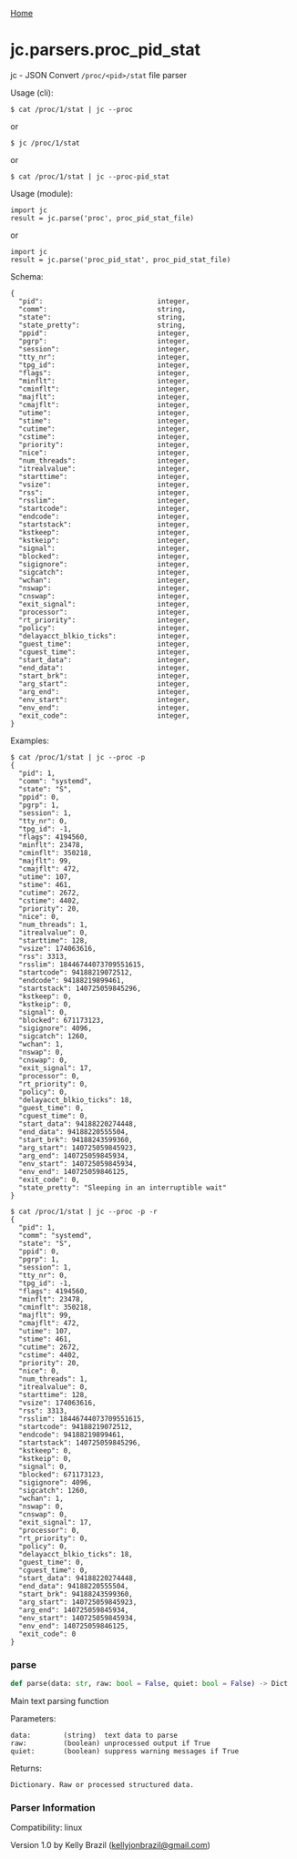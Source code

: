 [Home](https://kellyjonbrazil.github.io/jc/)
<a id="jc.parsers.proc_pid_stat"></a>

# jc.parsers.proc\_pid\_stat

jc - JSON Convert `/proc/<pid>/stat` file parser

Usage (cli):

    $ cat /proc/1/stat | jc --proc

or

    $ jc /proc/1/stat

or

    $ cat /proc/1/stat | jc --proc-pid_stat

Usage (module):

    import jc
    result = jc.parse('proc', proc_pid_stat_file)

or

    import jc
    result = jc.parse('proc_pid_stat', proc_pid_stat_file)

Schema:

    {
      "pid":                            integer,
      "comm":                           string,
      "state":                          string,
      "state_pretty":                   string,
      "ppid":                           integer,
      "pgrp":                           integer,
      "session":                        integer,
      "tty_nr":                         integer,
      "tpg_id":                         integer,
      "flags":                          integer,
      "minflt":                         integer,
      "cminflt":                        integer,
      "majflt":                         integer,
      "cmajflt":                        integer,
      "utime":                          integer,
      "stime":                          integer,
      "cutime":                         integer,
      "cstime":                         integer,
      "priority":                       integer,
      "nice":                           integer,
      "num_threads":                    integer,
      "itrealvalue":                    integer,
      "starttime":                      integer,
      "vsize":                          integer,
      "rss":                            integer,
      "rsslim":                         integer,
      "startcode":                      integer,
      "endcode":                        integer,
      "startstack":                     integer,
      "kstkeep":                        integer,
      "kstkeip":                        integer,
      "signal":                         integer,
      "blocked":                        integer,
      "sigignore":                      integer,
      "sigcatch":                       integer,
      "wchan":                          integer,
      "nswap":                          integer,
      "cnswap":                         integer,
      "exit_signal":                    integer,
      "processor":                      integer,
      "rt_priority":                    integer,
      "policy":                         integer,
      "delayacct_blkio_ticks":          integer,
      "guest_time":                     integer,
      "cguest_time":                    integer,
      "start_data":                     integer,
      "end_data":                       integer,
      "start_brk":                      integer,
      "arg_start":                      integer,
      "arg_end":                        integer,
      "env_start":                      integer,
      "env_end":                        integer,
      "exit_code":                      integer,
    }

Examples:

    $ cat /proc/1/stat | jc --proc -p
    {
      "pid": 1,
      "comm": "systemd",
      "state": "S",
      "ppid": 0,
      "pgrp": 1,
      "session": 1,
      "tty_nr": 0,
      "tpg_id": -1,
      "flags": 4194560,
      "minflt": 23478,
      "cminflt": 350218,
      "majflt": 99,
      "cmajflt": 472,
      "utime": 107,
      "stime": 461,
      "cutime": 2672,
      "cstime": 4402,
      "priority": 20,
      "nice": 0,
      "num_threads": 1,
      "itrealvalue": 0,
      "starttime": 128,
      "vsize": 174063616,
      "rss": 3313,
      "rsslim": 18446744073709551615,
      "startcode": 94188219072512,
      "endcode": 94188219899461,
      "startstack": 140725059845296,
      "kstkeep": 0,
      "kstkeip": 0,
      "signal": 0,
      "blocked": 671173123,
      "sigignore": 4096,
      "sigcatch": 1260,
      "wchan": 1,
      "nswap": 0,
      "cnswap": 0,
      "exit_signal": 17,
      "processor": 0,
      "rt_priority": 0,
      "policy": 0,
      "delayacct_blkio_ticks": 18,
      "guest_time": 0,
      "cguest_time": 0,
      "start_data": 94188220274448,
      "end_data": 94188220555504,
      "start_brk": 94188243599360,
      "arg_start": 140725059845923,
      "arg_end": 140725059845934,
      "env_start": 140725059845934,
      "env_end": 140725059846125,
      "exit_code": 0,
      "state_pretty": "Sleeping in an interruptible wait"
    }

    $ cat /proc/1/stat | jc --proc -p -r
    {
      "pid": 1,
      "comm": "systemd",
      "state": "S",
      "ppid": 0,
      "pgrp": 1,
      "session": 1,
      "tty_nr": 0,
      "tpg_id": -1,
      "flags": 4194560,
      "minflt": 23478,
      "cminflt": 350218,
      "majflt": 99,
      "cmajflt": 472,
      "utime": 107,
      "stime": 461,
      "cutime": 2672,
      "cstime": 4402,
      "priority": 20,
      "nice": 0,
      "num_threads": 1,
      "itrealvalue": 0,
      "starttime": 128,
      "vsize": 174063616,
      "rss": 3313,
      "rsslim": 18446744073709551615,
      "startcode": 94188219072512,
      "endcode": 94188219899461,
      "startstack": 140725059845296,
      "kstkeep": 0,
      "kstkeip": 0,
      "signal": 0,
      "blocked": 671173123,
      "sigignore": 4096,
      "sigcatch": 1260,
      "wchan": 1,
      "nswap": 0,
      "cnswap": 0,
      "exit_signal": 17,
      "processor": 0,
      "rt_priority": 0,
      "policy": 0,
      "delayacct_blkio_ticks": 18,
      "guest_time": 0,
      "cguest_time": 0,
      "start_data": 94188220274448,
      "end_data": 94188220555504,
      "start_brk": 94188243599360,
      "arg_start": 140725059845923,
      "arg_end": 140725059845934,
      "env_start": 140725059845934,
      "env_end": 140725059846125,
      "exit_code": 0
    }

<a id="jc.parsers.proc_pid_stat.parse"></a>

### parse

```python
def parse(data: str, raw: bool = False, quiet: bool = False) -> Dict
```

Main text parsing function

Parameters:

    data:        (string)  text data to parse
    raw:         (boolean) unprocessed output if True
    quiet:       (boolean) suppress warning messages if True

Returns:

    Dictionary. Raw or processed structured data.

### Parser Information
Compatibility:  linux

Version 1.0 by Kelly Brazil (kellyjonbrazil@gmail.com)
